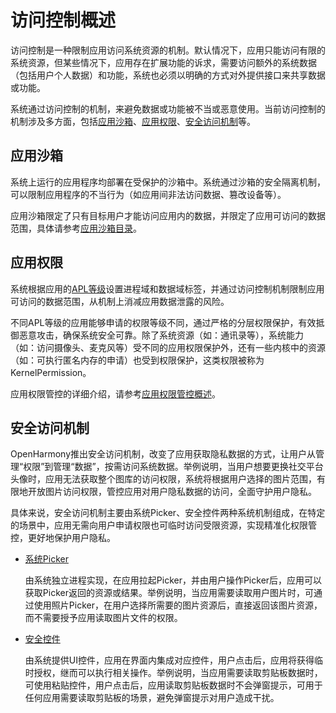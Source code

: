 # 访问控制概述

<!--Kit: Ability Kit->
<!--Subsystem: Security->
<!--Owner: @xia-bubai-->
<!--SE: @linshuqing; @hehehe-li-->
<!--TSE: @leiyuqian-->

访问控制是一种限制应用访问系统资源的机制。默认情况下，应用只能访问有限的系统资源，但某些情况下，应用存在扩展功能的诉求，需要访问额外的系统数据（包括用户个人数据）和功能，系统也必须以明确的方式对外提供接口来共享数据或功能。

系统通过访问控制的机制，来避免数据或功能被不当或恶意使用。当前访问控制的机制涉及多方面，包括[应用沙箱](#应用沙箱)、[应用权限](#应用权限)、[安全访问机制](#安全访问机制)等。

## 应用沙箱

系统上运行的应用程序均部署在受保护的沙箱中。系统通过沙箱的安全隔离机制，可以限制应用程序的不当行为（如应用间非法访问数据、篡改设备等）。

应用沙箱限定了只有目标用户才能访问应用内的数据，并限定了应用可访问的数据范围，具体请参考[应用沙箱目录](../../file-management/app-sandbox-directory.md)。

## 应用权限

系统根据应用的[APL等级](app-permission-mgmt-overview.md#权限机制中的基本概念)设置进程域和数据域标签，并通过访问控制机制限制应用可访问的数据范围，从机制上消减应用数据泄露的风险。

不同APL等级的应用能够申请的权限等级不同，通过严格的分层权限保护，有效抵御恶意攻击，确保系统安全可靠。除了系统资源（如：通讯录等），系统能力（如：访问摄像头、麦克风等）受不同的应用权限保护外，还有一些内核中的资源（如：可执行匿名内存的申请）也受到权限保护，这类权限被称为KernelPermission。

应用权限管控的详细介绍，请参考[应用权限管控概述](app-permission-mgmt-overview.md)。

## 安全访问机制

OpenHarmony推出安全访问机制，改变了应用获取隐私数据的方式，让用户从管理“权限”到管理“数据”，按需访问系统数据。举例说明，当用户想要更换社交平台头像时，应用无法获取整个图库的访问权限，系统将根据用户选择的图片范围，有限地开放图片访问权限，管控应用对用户隐私数据的访问，全面守护用户隐私。

具体来说，安全访问机制主要由系统Picker、安全控件两种系统机制组成，在特定的场景中，应用无需向用户申请权限也可临时访问受限资源，实现精准化权限管控，更好地保护用户隐私。

- [系统Picker](../../application-models/system-app-startup.md)

  由系统独立进程实现，在应用拉起Picker，并由用户操作Picker后，应用可以获取Picker返回的资源或结果。举例说明，当应用需要读取用户图片时，可通过使用照片Picker，在用户选择所需要的图片资源后，直接返回该图片资源，而不需要授予应用读取图片文件的权限。

- [安全控件](security-component-overview.md)

  由系统提供UI控件，应用在界面内集成对应控件，用户点击后，应用将获得临时授权，继而可以执行相关操作。举例说明，当应用需要读取剪贴板数据时，可使用粘贴控件，用户点击后，应用读取剪贴板数据时不会弹窗提示，可用于任何应用需要读取剪贴板的场景，避免弹窗提示对用户造成干扰。
